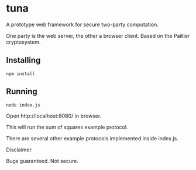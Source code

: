 # tuna

A prototype web framework for secure two-party computation.

One party is the web server, the other a browser client. Based on the Paillier cryptosystem.

## Installing

```
npm install
```

## Running

```
node index.js
```

Open http://localhost:8080/ in browser.

This will run the sum of squares example protocol.

There are several other example protocols implemented inside index.js.

Disclaimer

Bugs guaranteed. Not secure.
